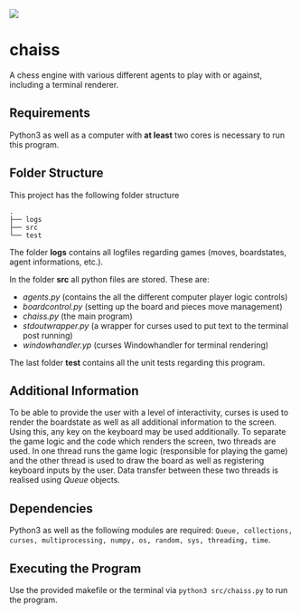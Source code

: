 ![](https://github.com/clauskovacs/chaiss/workflows/unit-test%20(boardcontrol)/badge.svg)

# chaiss
A chess engine with various different agents to play with or against, including a terminal renderer.

## Requirements
Python3 as well as a computer with **at least** two cores is necessary to run this program.

## Folder Structure

This project has the following folder structure
```
.
├── logs
├── src
└── test
```

The folder **logs** contains all logfiles regarding games (moves, boardstates, agent informations, etc.).

In the folder **src** all python files are stored. These are:
- *agents.py* (contains the all the different computer player logic controls)
- *boardcontrol.py* (setting up the board and pieces move management)
- *chaiss.py* (the main program)
- *stdoutwrapper.py* (a wrapper for curses used to put text to the terminal post running)
- *windowhandler.yp* (curses Windowhandler for terminal rendering)

The last folder **test** contains all the unit tests regarding this program.

## Additional Information

To be able to provide the user with a level of interactivity, curses is used to render the boardstate as well as all additional information to the screen. Using this, any key on the keyboard may be used additionally. To separate the game logic and the code which renders the screen, two threads are used. In one thread runs the game logic (responsible for playing the game) and the other thread is used to draw the board as well as registering keyboard inputs by the user. Data transfer between these two threads is realised using *Queue* objects.

## Dependencies
Python3 as well as the following modules are required: `Queue, collections, curses, multiprocessing, numpy, os, random, sys, threading, time`.

## Executing the Program
Use the provided makefile or the terminal via `python3 src/chaiss.py` to run the program.

